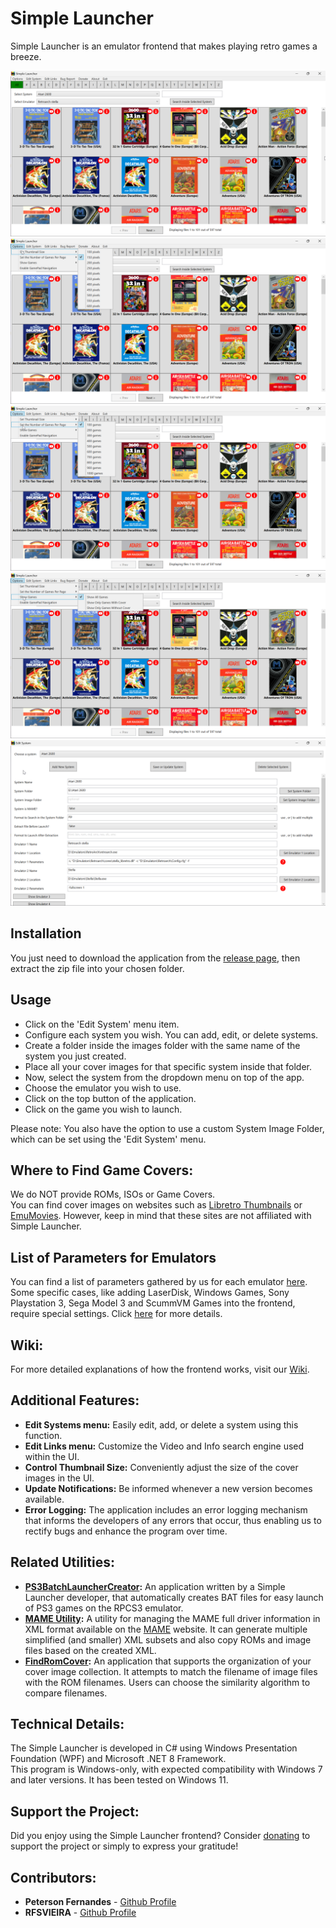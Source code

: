# Simple Launcher
Simple Launcher is an emulator frontend that makes playing retro games a breeze.

![Screenshot](screenshot.png)
![Screenshot](screenshot2.png)
![Screenshot](screenshot3.png)
![Screenshot](screenshot4.png)
![Screenshot](screenshot5.png)

## Installation
You just need to download the application from the [release page](https://github.com/drpetersonfernandes/SimpleLauncher/releases), then extract the zip file into your chosen folder.

## Usage
* Click on the 'Edit System' menu item.
* Configure each system you wish. You can add, edit, or delete systems.
* Create a folder inside the images folder with the same name of the system you just created.
* Place all your cover images for that specific system inside that folder.
* Now, select the system from the dropdown menu on top of the app.
* Choose the emulator you wish to use.
* Click on the top button of the application.
* Click on the game you wish to launch.
  
Please note: You also have the option to use a custom System Image Folder, which can be set using the 'Edit System' menu.

## Where to Find Game Covers:
We do NOT provide ROMs, ISOs or Game Covers.<br>
You can find cover images on websites such as [Libretro Thumbnails](https://github.com/libretro-thumbnails/libretro-thumbnails) or [EmuMovies](https://emumovies.com). However, keep in mind that these sites are not affiliated with Simple Launcher.

## List of Parameters for Emulators
You can find a list of parameters gathered by us for each emulator [here](https://github.com/drpetersonfernandes/SimpleLauncher/wiki/parameters).<br>
Some specific cases, like adding LaserDisk, Windows Games, Sony Playstation 3, Sega Model 3 and ScummVM Games into the frontend, require special settings. Click [here](https://github.com/drpetersonfernandes/SimpleLauncher/wiki#special-settings) for more details.

## Wiki:
For more detailed explanations of how the frontend works, visit our [Wiki](https://github.com/drpetersonfernandes/SimpleLauncher/wiki).

## Additional Features:
- **Edit Systems menu:** Easily edit, add, or delete a system using this function.
- **Edit Links menu:** Customize the Video and Info search engine used within the UI.
- **Control Thumbnail Size:** Conveniently adjust the size of the cover images in the UI.
- **Update Notifications:** Be informed whenever a new version becomes available.
- **Error Logging:** The application includes an error logging mechanism that informs the developers of any errors that occur, thus enabling us to rectify bugs and enhance the program over time.

## Related Utilities:
- **[PS3BatchLauncherCreator](https://github.com/drpetersonfernandes/ps3batchlaunchercreator):** An application written by a Simple Launcher developer, that automatically creates BAT files for easy launch of PS3 games on the RPCS3 emulator.
- **[MAME Utility](https://github.com/drpetersonfernandes/MAMEUtility):** A utility for managing the MAME full driver information in XML format available on the [MAME](https://www.mamedev.org/release.html) website. It can generate multiple simplified (and smaller) XML subsets and also copy ROMs and image files based on the created XML.
- **[FindRomCover](https://github.com/drpetersonfernandes/FindRomCover):** An application that supports the organization of your cover image collection. It attempts to match the filename of image files with the ROM filenames. Users can choose the similarity algorithm to compare filenames.

## Technical Details:
The Simple Launcher is developed in C# using Windows Presentation Foundation (WPF) and Microsoft .NET 8 Framework.<br>
This program is Windows-only, with expected compatibility with Windows 7 and later versions. It has been tested on Windows 11.

## Support the Project:
Did you enjoy using the Simple Launcher frontend? Consider [donating](https://www.buymeacoffee.com/purelogiccode) to support the project or simply to express your gratitude!

## Contributors:
- **Peterson Fernandes** - [Github Profile](https://github.com/drpetersonfernandes)
- **RFSVIEIRA** - [Github Profile](https://github.com/RFSVIEIRA)